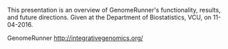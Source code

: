 This presentation is an overview of GenomeRunner's functionality, results, and future directions. Given at the Department of Biostatistics, VCU, on 11-04-2016.

GenomeRunner http://integrativegenomics.org/

